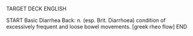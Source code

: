 TARGET DECK
ENGLISH

START
Basic
Diarrhea
Back: n. (esp. Brit. Diarrhoea) condition of excessively frequent and loose bowel movements. [greek rheo flow]
END
